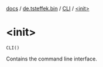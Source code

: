 [docs](../../index.md) / [de.tsteffek.bin](../index.md) / [CLI](index.md) / [&lt;init&gt;](./-init-.md)

# &lt;init&gt;

`CLI()`

Contains the command line interface.

